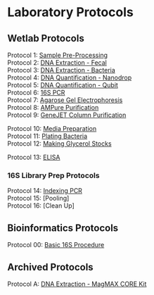 # Laboratory Protocols

## Wetlab Protocols
Protocol 1: [Sample Pre-Processing](https://github.com/sjc6663/Protocols/blob/main/wetlab-protocols/sample-processing.md)  
Protocol 2: [DNA Extraction - Fecal](https://github.com/sjc6663/Protocols/blob/main/wetlab-protocols/DNA_Extraction_Bacteria.md)  
Protocol 3: [DNA Extraction - Bacteria](https://github.com/sjc6663/Protocols/blob/main/wetlab-protocols/DNA_Extraction_Bacteria.md)  
Protocol 4: [DNA Quantification - Nanodrop](https://github.com/sjc6663/Protocols/blob/main/wetlab-protocols/Quantification_Nanodrop.md)  
Protocol 5: [DNA Quantification - Qubit](https://github.com/sjc6663/Protocols/blob/main/wetlab-protocols/Quantification_Qubit.md)  
Protocol 6: [16S PCR](https://github.com/sjc6663/Protocols/blob/main/wetlab-protocols/16S_PCR.md)  
Protocol 7: [Agarose Gel Electrophoresis](https://github.com/sjc6663/Protocols/blob/main/wetlab-protocols/Gel-Electrophoresis.md)  
Protocol 8: [AMPure Purification](https://github.com/sjc6663/Protocols/blob/main/wetlab-protocols/Ampure-purification.md)  
Protocol 9: [GeneJET Column Purification](https://github.com/sjc6663/Protocols/blob/main/wetlab-protocols/Column-purification.md)  

Protocol 10: [Media Preparation](https://github.com/sjc6663/Protocols/blob/main/wetlab-protocols/media-preparation.md)  
Protocol 11: [Plating Bacteria](https://github.com/sjc6663/Protocols/blob/main/wetlab-protocols/Plating-bacteria.md)  
Protocol 12: [Making Glycerol Stocks](https://github.com/sjc6663/Protocols/blob/main/wetlab-protocols/glycerol-stock.md)  

Protocol 13: [ELISA](https://github.com/sjc6663/Protocols/blob/main/wetlab-protocols/ELISA-dublin.md)  

### 16S Library Prep Protocols  
Protocol 14: [Indexing PCR](https://github.com/sjc6663/Protocols/blob/main/16s-library-prep/indexing-pcr.md)  
Protocol 15: [Pooling]  
Protocol 16: [Clean Up]    

## Bioinformatics Protocols
Protocol 00: [Basic 16S Procedure](https://github.com/sjc6663/Protocols/blob/main/bioinformatics/basic-16s.md)

## Archived Protocols 
Protocol A: [DNA Extraction - MagMAX CORE Kit](https://github.com/sjc6663/Protocols/blob/main/archived-protocols/core-extraction.md)
